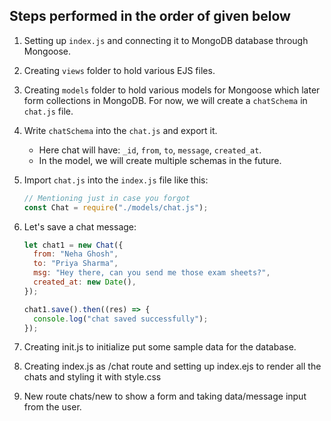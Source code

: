 ## Steps performed in the order of given below

1. Setting up `index.js` and connecting it to MongoDB database through Mongoose.
2. Creating `views` folder to hold various EJS files.
3. Creating `models` folder to hold various models for Mongoose which later form collections in MongoDB. For now, we will create a `chatSchema` in `chat.js` file.
4. Write `chatSchema` into the `chat.js` and export it.
   - Here chat will have: `_id`, `from`, `to`, `message`, `created_at`.
   - In the model, we will create multiple schemas in the future.
5. Import `chat.js` into the `index.js` file like this:

   ```javascript
   // Mentioning just in case you forgot
   const Chat = require("./models/chat.js");
   ```

6. Let's save a chat message:

   ```javascript
   let chat1 = new Chat({
     from: "Neha Ghosh",
     to: "Priya Sharma",
     msg: "Hey there, can you send me those exam sheets?",
     created_at: new Date(),
   });

   chat1.save().then((res) => {
     console.log("chat saved successfully");
   });
   ```

7. Creating init.js to initialize put  some sample data for the database.
8. Creating index.js as /chat route and setting up index.ejs to render all the chats and styling it with style.css
9. New route chats/new to show a form and taking data/message input from the user.
